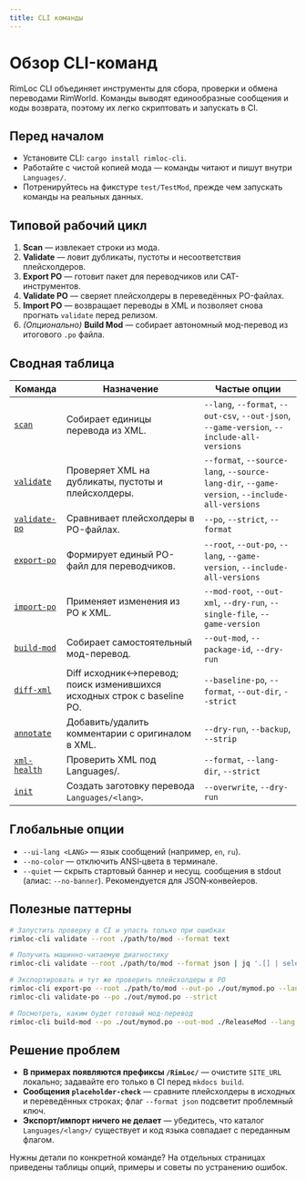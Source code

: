 ```yaml
---
title: CLI команды
---
```


# Обзор CLI-команд

RimLoc CLI объединяет инструменты для сбора, проверки и обмена переводами RimWorld. Команды выводят единообразные сообщения и коды возврата, поэтому их легко скриптовать и запускать в CI.

## Перед началом

- Установите CLI: `cargo install rimloc-cli`.
- Работайте с чистой копией мода — команды читают и пишут внутри `Languages/`.
- Потренируйтесь на фикстуре `test/TestMod`, прежде чем запускать команды на реальных данных.

## Типовой рабочий цикл

1. **Scan** — извлекает строки из мода.
2. **Validate** — ловит дубликаты, пустоты и несоответствия плейсхолдеров.
3. **Export PO** — готовит пакет для переводчиков или CAT-инструментов.
4. **Validate PO** — сверяет плейсхолдеры в переведённых PO-файлах.
5. **Import PO** — возвращает переводы в XML и позволяет снова прогнать `validate` перед релизом.
6. *(Опционально)* **Build Mod** — собирает автономный мод-перевод из итогового `.po` файла.

## Сводная таблица

| Команда | Назначение | Частые опции |
|---------|------------|--------------|
| [`scan`](scan.md) | Собирает единицы перевода из XML. | `--lang`, `--format`, `--out-csv`, `--out-json`, `--game-version`, `--include-all-versions` |
| [`validate`](validate.md) | Проверяет XML на дубликаты, пустоты и плейсхолдеры. | `--format`, `--source-lang`, `--source-lang-dir`, `--game-version`, `--include-all-versions` |
| [`validate-po`](validate_po.md) | Сравнивает плейсхолдеры в PO-файлах. | `--po`, `--strict`, `--format` |
| [`export-po`](export_import.md#export-po) | Формирует единый PO-файл для переводчиков. | `--root`, `--out-po`, `--lang`, `--game-version`, `--include-all-versions` |
| [`import-po`](export_import.md#import-po) | Применяет изменения из PO к XML. | `--mod-root`, `--out-xml`, `--dry-run`, `--single-file`, `--game-version` |
| [`build-mod`](build_mod.md) | Собирает самостоятельный мод-перевод. | `--out-mod`, `--package-id`, `--dry-run` |
| [`diff-xml`](diff_xml.md) | Diff исходник↔перевод; поиск изменившихся исходных строк с baseline PO. | `--baseline-po`, `--format`, `--out-dir`, `--strict` |
| [`annotate`](annotate.md) | Добавить/удалить комментарии с оригиналом в XML. | `--dry-run`, `--backup`, `--strip` |
| [`xml-health`](xml_health.md) | Проверить XML под Languages/. | `--format`, `--lang-dir`, `--strict` |
| [`init`](init.md) | Создать заготовку перевода `Languages/<lang>`. | `--overwrite`, `--dry-run` |

## Глобальные опции

- `--ui-lang <LANG>` — язык сообщений (например, `en`, `ru`).
- `--no-color` — отключить ANSI‑цвета в терминале.
- `--quiet` — скрыть стартовый баннер и несущ. сообщения в stdout (алиас: `--no-banner`). Рекомендуется для JSON‑конвейеров.

## Полезные паттерны

```bash
# Запустить проверку в CI и упасть только при ошибках
rimloc-cli validate --root ./path/to/mod --format text

# Получить машинно-читаемую диагностику
rimloc-cli validate --root ./path/to/mod --format json | jq '.[] | select(.level=="error")'

# Экспортировать и тут же проверить плейсхолдеры в PO
rimloc-cli export-po --root ./path/to/mod --out-po ./out/mymod.po --lang ru
rimloc-cli validate-po --po ./out/mymod.po --strict

# Посмотреть, каким будет готовый мод-перевод
rimloc-cli build-mod --po ./out/mymod.po --out-mod ./ReleaseMod --lang ru --dry-run
```

## Решение проблем

- **В примерах появляются префиксы `/RimLoc/`** — очистите `SITE_URL` локально; задавайте его только в CI перед `mkdocs build`.
- **Сообщения `placeholder-check`** — сравните плейсхолдеры в исходных и переведённых строках; флаг `--format json` подсветит проблемный ключ.
- **Экспорт/импорт ничего не делает** — убедитесь, что каталог `Languages/<lang>/` существует и код языка совпадает с переданным флагом.

Нужны детали по конкретной команде? На отдельных страницах приведены таблицы опций, примеры и советы по устранению ошибок.
